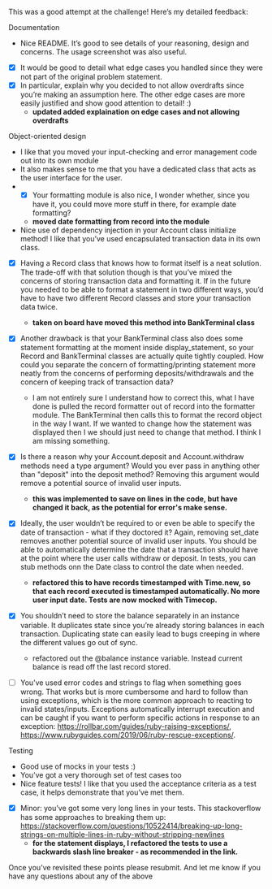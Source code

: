 This was a good attempt at the challenge! Here’s my detailed feedback:

Documentation
- Nice README. It’s good to see details of your reasoning, design and concerns. The usage screenshot was also useful.
- [x] It would be good to detail what edge cases you handled since they were not part of the original problem statement.
- [x] In particular, explain why you decided to not allow overdrafts since you’re making an assumption here. The other edge cases are more easily justified and show good attention to detail! :)
  -  **updated added explaination on edge cases and not allowing overdrafts**

Object-oriented design
- I like that you moved your input-checking and error management code out into its own module
- It also makes sense to me that you have a dedicated class that acts as the user interface for the user.
- -[x] Your formatting module is also nice, I wonder whether, since you have it, you could move more stuff in there, for example date formatting?
  - **moved date formatting from record into the module**
- Nice use of dependency injection in your Account class initialize method!  I like that you’ve used encapsulated transaction data in its own class.
- [x] Having a Record class that knows how to format itself is a neat solution.  The trade-off with that solution though is that you’ve mixed the concerns of storing transaction data and formatting it. If in the future you needed to be able to format a statement in two different ways, you’d have to have two different Record classes and store your transaction data twice.
  - **taken on board have moved this method into BankTerminal class**
- [x] Another drawback is that your BankTerminal class also does some statement formatting at the moment inside display_statement, so your Record and BankTerminal classes are actually quite tightly coupled. How could you separate the concern of formatting/printing statement more neatly from the concerns of performing deposits/withdrawals and the concern of keeping track of transaction data?
  - I am not entirely sure I understand how to correct this, what I have done is pulled the record formatter out of record into the formatter module. The BankTerminal then calls this to format the record object in the way I want. If we wanted to change how the statement was displayed then I we should just need to change that method. I think I am missing something.

- [x] Is there a reason why your Account.deposit and Account.withdraw methods need a type argument? Would you ever pass in anything other than "deposit" into the deposit method? Removing this argument would remove a potential source of invalid user inputs.
  - **this was implemented to save on lines in the code, but have changed it back, as the potential for error's make sense.**

- [x] Ideally, the user wouldn’t be required to or even be able to specify the date of transaction - what if they doctored it?  Again, removing set_date removes another potential source of invalid user inputs. You should be able to automatically determine the date that a transaction should have at the point where the user calls withdraw or deposit. In tests, you can stub methods onn the Date class to control the date when needed.
  - **refactored this to have records timestamped with Time.new, so that each record executed is timestamped automatically. No more user input date. Tests are now mocked with Timecop.**

- [x] You shouldn’t need to store the balance separately in an instance variable. It duplicates state since you’re already storing balances in each transaction. Duplicating state can easily lead to bugs creeping in where the different values go out of sync.
  - refactored out the \@balance instance variable. Instead current balance is read off the last record stored.

- [ ] You’ve used error codes and strings to flag when something goes wrong. That works but is more cumbersome and hard to follow than using exceptions, which is the more common approach to reacting to invalid states/inputs. Exceptions automatically interrupt execution and can be caught if you want to perform specific actions in response to an exception: https://rollbar.com/guides/ruby-raising-exceptions/, https://www.rubyguides.com/2019/06/ruby-rescue-exceptions/.

Testing
- Good use of mocks in your tests :)
- You’ve got a very thorough set of test cases too
- Nice feature tests! I like that you used the acceptance criteria as a test case, it helps demonstrate that you’ve met them.
- [x] Minor: you’ve got some very long lines in your tests. This stackoverflow has
some approaches to breaking them up: https://stackoverflow.com/questions/10522414/breaking-up-long-strings-on-multiple-lines-in-ruby-without-stripping-newlines
  - **for the statement displays, I refactored the tests to use a backwards slash line breaker - as recommended in the link.**

Once you’ve revisited these points please resubmit. And let me know if you have any questions about any of the above
